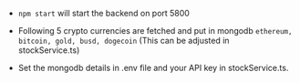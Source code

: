* `npm start` will start the backend on port 5800

* Following 5 crypto currencies are fetched and put in mongodb 
`ethereum, bitcoin, gold, busd, dogecoin`
(This can be adjusted in stockService.ts)

* Set the mongodb details in .env file and your API key in stockService.ts.